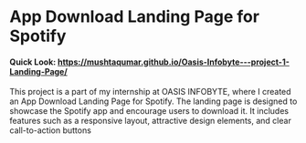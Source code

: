 # App Download Landing Page for Spotify
#### Quick Look: https://mushtaqumar.github.io/Oasis-Infobyte---project-1-Landing-Page/

This project is a part of my internship at OASIS INFOBYTE, where I created an App Download Landing Page for Spotify.
The landing page is designed to showcase the Spotify app and encourage users to download it.
It includes features such as a responsive layout, attractive design elements, and clear call-to-action buttons
